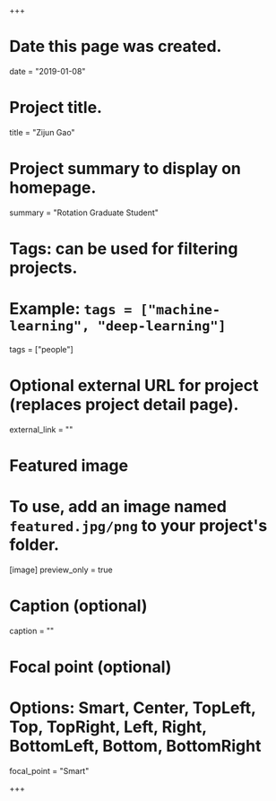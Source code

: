 +++
# Date this page was created.
date = "2019-01-08"

# Project title.
title = "Zijun Gao"

# Project summary to display on homepage.
summary = "Rotation Graduate Student"

# Tags: can be used for filtering projects.
# Example: `tags = ["machine-learning", "deep-learning"]`
tags = ["people"]

# Optional external URL for project (replaces project detail page).
external_link = ""

# Featured image
# To use, add an image named `featured.jpg/png` to your project's folder. 
[image]
  preview_only = true
 
  # Caption (optional)
  caption = ""

  # Focal point (optional)
  # Options: Smart, Center, TopLeft, Top, TopRight, Left, Right, BottomLeft, Bottom, BottomRight
  focal_point = "Smart"

+++

